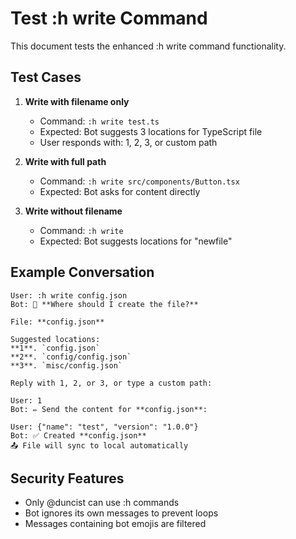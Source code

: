 # Test :h write Command

This document tests the enhanced :h write command functionality.

## Test Cases

1. **Write with filename only**
   - Command: `:h write test.ts`
   - Expected: Bot suggests 3 locations for TypeScript file
   - User responds with: 1, 2, 3, or custom path

2. **Write with full path**
   - Command: `:h write src/components/Button.tsx`
   - Expected: Bot asks for content directly

3. **Write without filename**
   - Command: `:h write`
   - Expected: Bot suggests locations for "newfile"

## Example Conversation

```
User: :h write config.json
Bot: 📝 **Where should I create the file?**

File: **config.json**

Suggested locations:
**1**. `config.json`
**2**. `config/config.json`
**3**. `misc/config.json`

Reply with 1, 2, or 3, or type a custom path:

User: 1
Bot: ✏️ Send the content for **config.json**:

User: {"name": "test", "version": "1.0.0"}
Bot: ✅ Created **config.json**
📤 File will sync to local automatically
```

## Security Features

- Only @duncist can use :h commands
- Bot ignores its own messages to prevent loops
- Messages containing bot emojis are filtered
